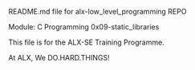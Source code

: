 README.md file for alx-low_level_programming REPO

Module: C Programming
0x09-static_libraries

This file is for the ALX-SE Training Programme.

At ALX, We DO.HARD.THINGS!

